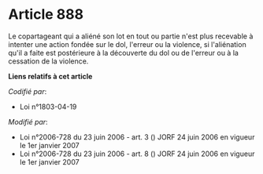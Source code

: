 # Article 888

Le copartageant qui a aliéné son lot en tout ou partie n'est plus recevable à intenter une action fondée sur le dol, l'erreur
ou la violence, si l'aliénation qu'il a faite est postérieure à la découverte du dol ou de l'erreur ou à la cessation de la
violence.

**Liens relatifs à cet article**

_Codifié par_:

  - Loi n°1803-04-19

_Modifié par_:

  - Loi n°2006-728 du 23 juin 2006 - art. 3 () JORF 24 juin 2006 en vigueur le 1er janvier 2007
  - Loi n°2006-728 du 23 juin 2006 - art. 8 () JORF 24 juin 2006 en vigueur le 1er janvier 2007
